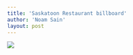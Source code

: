 ```yaml
---
title: 'Saskatoon Restaurant billboard'
author: 'Noam Sain'
layout: post
---
```


[![](http://4.bp.blogspot.com/_8aN4krk1nsk/S234YmA21cI/AAAAAAAAAXk/0DkhKkjEElM/s400/image-14.jpg)](http://4.bp.blogspot.com/_8aN4krk1nsk/S234YmA21cI/AAAAAAAAAXk/0DkhKkjEElM/s1600-h/image-14.jpg)